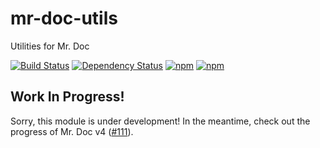 # mr-doc-utils
Utilities for Mr. Doc

[![Build Status](https://travis-ci.org/mr-doc/mr-doc-utils.svg?branch=master)](https://travis-ci.org/mr-doc/mr-doc-utils)
[![Dependency Status](https://david-dm.org/mr-doc/mr-doc-utils.svg)](https://david-dm.org/mr-doc/mr-doc-utils)
[![npm](https://img.shields.io/npm/dt/mr-doc-utils.svg)](https://www.npmjs.com/package/mr-doc-utils)
[![npm](https://img.shields.io/npm/v/mr-doc-utils.svg)](https://www.npmjs.com/package/mr-doc-utils)

## Work In Progress!

Sorry, this module is under development! In the meantime, check out the progress of Mr. Doc v4 ([#111](https://github.com/mr-doc/mr-doc/issues/111)).
